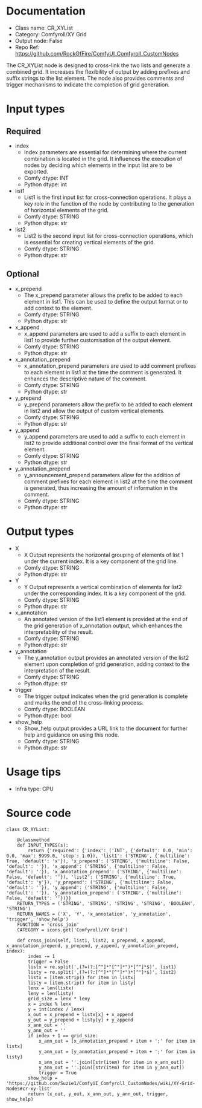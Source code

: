 # Documentation
- Class name: CR_XYList
- Category: Comfyroll/XY Grid
- Output node: False
- Repo Ref: https://github.com/RockOfFire/ComfyUI_Comfyroll_CustomNodes

The CR_XYList node is designed to cross-link the two lists and generate a combined grid. It increases the flexibility of output by adding prefixes and suffix strings to the list element. The node also provides comments and trigger mechanisms to indicate the completion of grid generation.

# Input types
## Required
- index
    - Index parameters are essential for determining where the current combination is located in the grid. It influences the execution of nodes by deciding which elements in the input list are to be exported.
    - Comfy dtype: INT
    - Python dtype: int
- list1
    - List1 is the first input list for cross-connection operations. It plays a key role in the function of the node by contributing to the generation of horizontal elements of the grid.
    - Comfy dtype: STRING
    - Python dtype: str
- list2
    - List2 is the second input list for cross-connection operations, which is essential for creating vertical elements of the grid.
    - Comfy dtype: STRING
    - Python dtype: str
## Optional
- x_prepend
    - The x_prepend parameter allows the prefix to be added to each element in list1. This can be used to define the output format or to add context to the element.
    - Comfy dtype: STRING
    - Python dtype: str
- x_append
    - x_append parameters are used to add a suffix to each element in list1 to provide further customisation of the output element.
    - Comfy dtype: STRING
    - Python dtype: str
- x_annotation_prepend
    - x_annotation_prepend parameters are used to add comment prefixes to each element in list1 at the time the comment is generated. It enhances the descriptive nature of the comment.
    - Comfy dtype: STRING
    - Python dtype: str
- y_prepend
    - y_prepend parameters allow the prefix to be added to each element in list2 and allow the output of custom vertical elements.
    - Comfy dtype: STRING
    - Python dtype: str
- y_append
    - y_append parameters are used to add a suffix to each element in list2 to provide additional control over the final format of the vertical element.
    - Comfy dtype: STRING
    - Python dtype: str
- y_annotation_prepend
    - y_announcement_prepend parameters allow for the addition of comment prefixes for each element in list2 at the time the comment is generated, thus increasing the amount of information in the comment.
    - Comfy dtype: STRING
    - Python dtype: str

# Output types
- X
    - X Output represents the horizontal grouping of elements of list 1 under the current index. It is a key component of the grid line.
    - Comfy dtype: STRING
    - Python dtype: str
- Y
    - Y Output represents a vertical combination of elements for list2 under the corresponding index. It is a key component of the grid.
    - Comfy dtype: STRING
    - Python dtype: str
- x_annotation
    - An annotated version of the list1 element is provided at the end of the grid generation of x_annotation output, which enhances the interpretability of the result.
    - Comfy dtype: STRING
    - Python dtype: str
- y_annotation
    - The y_annotation output provides an annotated version of the list2 element upon completion of grid generation, adding context to the interpretation of the result.
    - Comfy dtype: STRING
    - Python dtype: str
- trigger
    - The trigger output indicates when the grid generation is complete and marks the end of the cross-linking process.
    - Comfy dtype: BOOLEAN
    - Python dtype: bool
- show_help
    - Show_help output provides a URL link to the document for further help and guidance on using this node.
    - Comfy dtype: STRING
    - Python dtype: str

# Usage tips
- Infra type: CPU

# Source code
```
class CR_XYList:

    @classmethod
    def INPUT_TYPES(s):
        return {'required': {'index': ('INT', {'default': 0.0, 'min': 0.0, 'max': 9999.0, 'step': 1.0}), 'list1': ('STRING', {'multiline': True, 'default': 'x'}), 'x_prepend': ('STRING', {'multiline': False, 'default': ''}), 'x_append': ('STRING', {'multiline': False, 'default': ''}), 'x_annotation_prepend': ('STRING', {'multiline': False, 'default': ''}), 'list2': ('STRING', {'multiline': True, 'default': 'y'}), 'y_prepend': ('STRING', {'multiline': False, 'default': ''}), 'y_append': ('STRING', {'multiline': False, 'default': ''}), 'y_annotation_prepend': ('STRING', {'multiline': False, 'default': ''})}}
    RETURN_TYPES = ('STRING', 'STRING', 'STRING', 'STRING', 'BOOLEAN', 'STRING')
    RETURN_NAMES = ('X', 'Y', 'x_annotation', 'y_annotation', 'trigger', 'show_help')
    FUNCTION = 'cross_join'
    CATEGORY = icons.get('Comfyroll/XY Grid')

    def cross_join(self, list1, list2, x_prepend, x_append, x_annotation_prepend, y_prepend, y_append, y_annotation_prepend, index):
        index -= 1
        trigger = False
        listx = re.split(',(?=(?:[^"]*"[^"]*")*[^"]*$)', list1)
        listy = re.split(',(?=(?:[^"]*"[^"]*")*[^"]*$)', list2)
        listx = [item.strip() for item in listx]
        listy = [item.strip() for item in listy]
        lenx = len(listx)
        leny = len(listy)
        grid_size = lenx * leny
        x = index % lenx
        y = int(index / lenx)
        x_out = x_prepend + listx[x] + x_append
        y_out = y_prepend + listy[y] + y_append
        x_ann_out = ''
        y_ann_out = ''
        if index + 1 == grid_size:
            x_ann_out = [x_annotation_prepend + item + ';' for item in listx]
            y_ann_out = [y_annotation_prepend + item + ';' for item in listy]
            x_ann_out = ''.join([str(item) for item in x_ann_out])
            y_ann_out = ''.join([str(item) for item in y_ann_out])
            trigger = True
        show_help = 'https://github.com/Suzie1/ComfyUI_Comfyroll_CustomNodes/wiki/XY-Grid-Nodes#cr-xy-list'
        return (x_out, y_out, x_ann_out, y_ann_out, trigger, show_help)
```